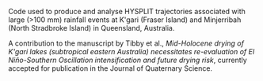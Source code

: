 Code used to produce and analyse HYSPLIT trajectories associated with large (>100 mm) rainfall events at K'gari (Fraser Island) and Minjerribah (North Stradbroke Island) in Queensland, Australia.

A contribution to the manuscript by Tibby et al., *Mid-Holocene drying of K'gari lakes (subtropical eastern Australia) necessitates re-evaluation of El Niño-Southern Oscillation intensification and future drying risk*, currently accepted for publication in the Journal of Quaternary Science. 
